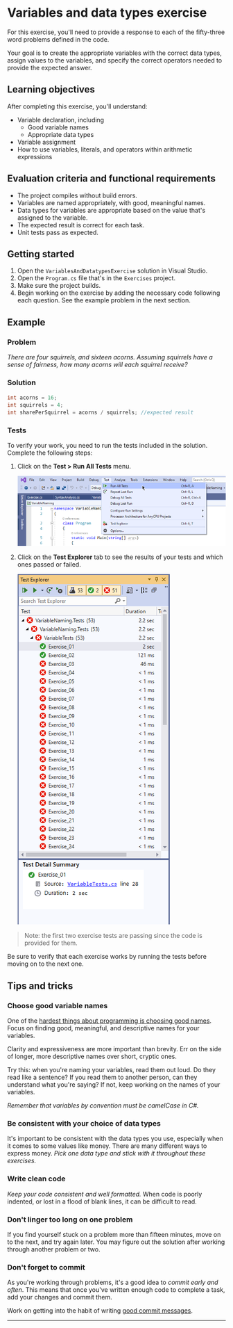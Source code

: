 # Variables and data types exercise

For this exercise, you'll need to provide a response to each of the fifty-three word problems defined in the code.

Your goal is to create the appropriate variables with the correct data types, assign values to the variables, and specify the correct operators needed to provide the expected answer.

## Learning objectives

After completing this exercise, you'll understand:

* Variable declaration, including
    * Good variable names
    * Appropriate data types
* Variable assignment
* How to use variables, literals, and operators within arithmetic expressions

## Evaluation criteria and functional requirements

* The project compiles without build errors.
* Variables are named appropriately, with good, meaningful names.
* Data types for variables are appropriate based on the value that's assigned to the variable.
* The expected result is correct for each task.
* Unit tests pass as expected.

## Getting started

1. Open the `VariablesAndDatatypesExercise` solution in Visual Studio.
2. Open the `Program.cs` file that's in the `Exercises` project.
3. Make sure the project builds.
4. Begin working on the exercise by adding the necessary code following each question. See the example problem in the next section.

## Example

### Problem

*There are four squirrels, and sixteen acorns. Assuming squirrels have a sense of fairness, how many acorns will each squirrel receive?*

### Solution

```csharp
int acorns = 16;
int squirrels = 4;
int sharePerSquirrel = acorns / squirrels; //expected result
```

### Tests

To verify your work, you need to run the tests included in the solution. Complete the following steps:

1. Click on the **Test > Run All Tests** menu.

   ![Running Tests](./images/test_menu.png)

2. Click on the **Test Explorer** tab to see the results of your tests and which ones passed or failed.

   ![Test Explorer](./images/test_explorer.png)

> Note: the first two exercise tests are passing since the code is provided for them.

Be sure to verify that each exercise works by running the tests before moving on to the next one.

## Tips and tricks

### Choose good variable names

One of the [hardest things about programming is choosing good names][naming-things-is-hard]. Focus on finding good, meaningful, and descriptive names for your variables.

Clarity and expressiveness are more important than brevity. Err on the side of longer, more descriptive names over short, cryptic ones.

Try this: when you're naming your variables, read them out loud. Do they read like a sentence? If you read them to another person, can they understand what you're saying? If not, keep working on the names of your variables.

*Remember that variables by convention must be camelCase in C#.*

### Be consistent with your choice of data types

It's important to be consistent with the data types you use, especially when it comes to some values like money. There are many different ways to express money. *Pick one data type and stick with it throughout these exercises.*

### Write clean code

*Keep your code consistent and well formatted.* When code is poorly indented, or lost in a flood of blank lines, it can be difficult to read.

### Don't linger too long on one problem

If you find yourself stuck on a problem more than fifteen minutes, move on to the next, and try again later. You may figure out the solution after working through another problem or two.

### Don't forget to commit

As you're working through problems, it's a good idea to *commit early and often*. This means that once you've written enough code to complete a task, add your changes and commit them.

Work on getting into the habit of writing [good commit messages][good-commit-messages].

---

[good-commit-messages]: https://chris.beams.io/posts/git-commit/
[naming-things-is-hard]: https://hilton.org.uk/blog/why-naming-things-is-hard
